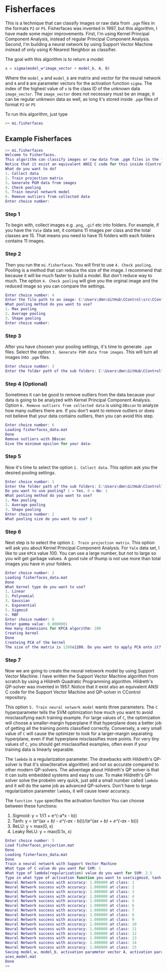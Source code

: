 # Fisherfaces
This is a technique that can classify images or raw data from `.pgm` files in the formats `P2` or `P5`.
Fisherfaces was invented in 1997, but this algorithm, I have made some major improvements. First, I'm using Kernel Principal Component Analysis,
instead of regular Principal Component Analysis. Second, I'm building a neural network by using Support Vector Machine instead of only using K-Nearest Neighbor as classifier.

The goal with this algorithm is to return a model:

```matlab
x = sigma(model_w*image_vector + model_b, A, B)
```
Where the `model_w` and `model_b` are matrix and vector for the neural network and `A` and `B` are parameter vectors for the activation function `sigma`.
The index of the highest value of `x` is the class ID of the unknown data `image_vector`. The `image_vector` does not necessary must be an image, it can be regular unknwon data as well, as long it's stored inside `.pgm` files of format `P2` or `P5`

To run this algorithm, just type

```matlab
>> mi.fisherfaces
```

## Example Fisherfaces
```matlab
>> mi.fisherfaces
Welcome to Fisherfaces.
This algorithm can classify images or raw data from .pgm files in the formats P2 and P5.
Notice that it exist an equivalent ANSI C code for this inside CControl
What do you want to do?
1. Collect data
2. Train projection matrix
3. Generate PGM data from images
4. Check pooling
5. Train neural network model
6. Remove outliers from collected data
Enter choice number:
```

### Step 1
To begin with, collect images e.g `.png`, `.gif` etc into folders. For example, if you have the `Yale` data set, it contains 11 images per class and the 
total classes are 15. That means you need to have 15 folders with each folders contains 11 images.

### Step 2
Then you run the `mi.fisherfaces`. You will first to use `4. Check pooling`. Pooling is a method that can reduce the size of the image. I recommend that
because it will be much faster to build a model. But don't reduce way to much. The option `4. Check pooling` will give you the orginal image and the 
reduced image so you can compare the settings.

```matlab
Enter choice number: 4
Enter the file path to an image: C:\Users\dmn\GitHub\CControl\src\CControl\Documents\Data\yale\Class 1\centerlight.gif
What pooling method do you want to use?
1. Max pooling
2. Average pooling
3. Shape pooling
Enter choice number:
```

### Step 3
After you have choosen your pooling settings, it's time to generate `.pgm` files. Select the option `3. Generate PGM data from images`.
This will turn all images into `.pgm` files.

```matlab
Enter choice number: 3
Enter the folder path of the sub folders: C:\Users\dmn\GitHub\CControl\src\CControl\Documents\Data\yale
```

### Step 4 (Optional)
Sometimes it can be good to remove outliers from the data because your data is going to be analyzed with Kernel Principal Component Analysis.
Option `6. Remove outliers from collected data` is using `DBscan` to analyze how many outliers there are. If you don't want to remove outliers or does not believe that your data contains
outliers, then you can avoid this step.

```matlab
Enter choice number: 6
Loading fisherfaces_data.mat
Done
Remove outliers with DBscan
Give the minimum epsilon for your data:
```

### Step 5
Now it's time to select the option `1. Collect data`.
This option ask you the desired pooling settings.

```matlab
Enter choice number: 1
Enter the folder path of the sub folders: C:\Users\dmn\GitHub\CControl\src\CControl\Documents\Data\yale
Do you want to use pooling? 1 = Yes, 0 = No: 1
What pooling method do you want to use?
1. Max pooling
2. Average pooling
3. Shape pooling
Enter choice number: 2
What pooling size do you want to use? 8
```

### Step 6
Next step is to select the option `2. Train projection matrix`. This option will ask you about Kernel Principal Component Analysis. 
For `Yale` data set, I like to use `KPCA` value 100. You can use a large number, but not to large so you will get garbage values.
A good rule of thump is not use more than total images you have in your folders.

```matlab
Enter choice number: 2
Loading fisherfaces_data.mat
Done
What kernel type do you want to use?
1. Linear
2. Polynomial
3. Gaussian
4. Exponential
5. Sigmoid
6. RBF
Enter choice number: 6
Enter gamma value: 0.0000001
How many dimensions for KPCA algorithm: 100
Creating kernel
Done
Createing PCA of the kernel
The size of the matrix is 1200x1200. Do you want to apply PCA onto it? 1 = Yes, 0 = No: 1
```

### Step 7
Now we are going to create the neural netowork model by using Support Vector Machine. I have written the Support Vector Machine algorithm from scratch by using a Hildreth Quadratic Programming algorithm. Hildreth's QP-solver was invented in 1957. Notice that it exist also an equivalent ANSI C code for the Support Vector Machine and QP-solver in CControl repository.

This option `5. Train neural network model` wants three parameters.
The `C` hyperparameter tells the SVM optimization how much you want to avoid misclassifying each training example. 
For large values of `C`, the optimization will choose a smaller-margin hyperplane if that hyperplane does a better job of getting all the training points classified correctly. 
Conversely, a very small value of `C` will cause the optimizer to look for a larger-margin separating hyperplane, even if that hyperplane misclassifies more points. 
For very tiny values of `C`, you should get misclassified examples, often even if your training data is linearly separable.

The `lambda` is a regularization parameter. The drawbacks with Hildreth's QP-solver is that it's slow(iterative algorithm) and not so accurate compared to other modern QP-solvers.
The adventage about Hildreth's QP solver is that it can suits embedded systems and easy to use. 
To make Hildreth's QP-solver solve the probelm very quick, just add a small number called `lambda` and it will do the same job as advanced QP-solvers.
Don't have to large regularization parameter `lambda`, it will cause lower accuracy.

The `function type` specifies the activation function You can choose between these functions:
1. Sigmoid: y = 1/(1 + e^(-a*x - b))
2. Tanh: y = (e^(a*x + b) - e^(-a*x - b)))/(e^(a*x + b) + e^(-a*x - b)))
3. ReLU: y = max(0, x)
4. Leaky ReLU: y = max(0.1x, x)

```matlab
Enter choice number: 5
Load fisherfaces_projection.mat
Done
Loading fisherfaces_data.mat
Done
Train a neural network with Support Vector Machine
What type of C value do you want for SVM: 1
What type of lambda(regularization) value do you want for SVM: 2.5
Type in what type of activation function you want to use(sigmoid, tanh, ReLU, Leaky ReLU): ReLU
Neural Network success with accuracy: 1.000000 at class: 1
Neural Network success with accuracy: 1.000000 at class: 2
Neural Network success with accuracy: 1.000000 at class: 3
Neural Network success with accuracy: 1.000000 at class: 4
Neural Network success with accuracy: 1.000000 at class: 5
Neural Network success with accuracy: 1.000000 at class: 6
Neural Network success with accuracy: 1.000000 at class: 7
Neural Network success with accuracy: 1.000000 at class: 8
Neural Network success with accuracy: 1.000000 at class: 9
Neural Network success with accuracy: 1.000000 at class: 10
Neural Network success with accuracy: 1.000000 at class: 11
Neural Network success with accuracy: 1.000000 at class: 12
Neural Network success with accuracy: 1.000000 at class: 13
Neural Network success with accuracy: 1.000000 at class: 14
Neural Network success with accuracy: 1.000000 at class: 15
Saving model_w, model_b, activation parameter vector A, activation parameter vector B and function type inside fisherf
aces_model.mat
Done
>>
```
